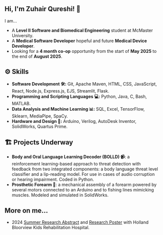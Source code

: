 ## Hi, I'm Zuhair Qureshi! 👋 
I am...
* A __Level II Software and Biomedical Engineering__ student at McMaster University.
* A __Medical Software Developer__ hopeful and future __Medical Device Developer__. 
* Looking for a __4 month co-op__ opportunity from the start of __May 2025__ to the end of __August 2025__.

## ⚙️ Skills
* __Software Development 🛠️:__ Git, Apache Maven, HTML, CSS, JavaScript, React, Node.js, Express.js, EJS, Streamlit, Flask.
* __Programming and Scripting Languages 💻:__ Python, Java, C, Bash, MATLAB.
* __Data Analysis and Machine Learning 📊:__ SQL, Excel, TensorFlow, Sklearn, MediaPipe, SpaCy.
* __Hardware and Design 🤖:__ Arduino, Verilog, AutoDesk Inventor, SolidWorks, Quartus Prime.

## 🏗️ Projects Underway
* __Body and Oral Language Learning Decoder (BOLLD) 📹__: a reinforcement learning-based approach to threat detection with feedback from two integrated components: a body language threat level classifier and a lip-reading model. For use in cases of audio corruption or hearing impairment. Coded in Python.
* __Prosthetic Forearm 🦾__: a mechanical assembly of a forearm powered by several motors connected to an Arduino and to fishing lines mimicking muscles. Modeled and simulated in SolidWorks.

## More on me...
* 2024 [Summer Research Abstract]([url](https://hollandbloorview.ca/research-education/bloorview-research-institute/awards-events/ward-research-day)) and [Research Poster]([url](https://hollandbloorview.ca/sites/default/files/2024-07/Zuhair%20Qureshi%20poster.pdf)) with Holland Bloorview Kids Rehabilitation Hospital.

<!--
**ZuhairQureshi/ZuhairQureshi** is a ✨ _special_ ✨ repository because its `README.md` (this file) appears on your GitHub profile.

Here are some ideas to get you started:

- 🔭 I’m currently working on ...
- 🌱 I’m currently learning ...
- 👯 I’m looking to collaborate on ...
- 🤔 I’m looking for help with ...
- 💬 Ask me about ...
- 📫 How to reach me: ...
- 😄 Pronouns: ...
- ⚡ Fun fact: ...
-->
